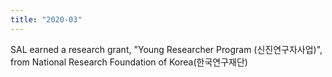 ```yaml
---
title: "2020-03"
---
```


SAL earned a research grant, "Young Researcher Program (신진연구자사업)", from National Research Foundation of Korea(한국연구재단)
